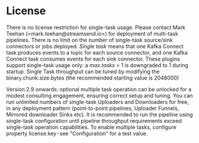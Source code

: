 # License

There is no license restriction for single-task usage. Please contact Mark Teehan (<mark.teehan\@streamsend.io>) for deployment of multi-task pipelines.
There is no limit on the number of single-task source/sink connectors or jobs deployed.
_Single task_ means that one Kafka Connect task produces events to a topic for each source connector, and one Kafka Connect task consumes events for each sink connector.
These plugins support single-task usage only: a _max.tasks_ > 1 is downgraded to 1 during startup.
Single Task throughput can be tuned by modifying the binary.chunk.size.bytes (the recommended starting value is 2048000)

Version 2.9 onwards: optional multiple task operation can be unlocked for a modest consulting engagement, ensuring correct setup and tuning. You can run unlimited numbers of single-task Uploaders and Downloaders for free, in any deployment pattern (point-to-point pipelines, Uploader Funnels, Mirrored downloader Sinks etc). It is recommended to run the pipeline using single-task configuration until pipeline throughput requirements exceed single-task operation capabilities.
To enable multiple tasks, configure property license.key - see "Configuration" for a test value.
